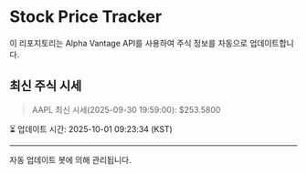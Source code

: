 
# Stock Price Tracker

이 리포지토리는 Alpha Vantage API를 사용하여 주식 정보를 자동으로 업데이트합니다.

## 최신 주식 시세
> AAPL 최신 시세(2025-09-30 19:59:00): $253.5800

⏳ 업데이트 시간: 2025-10-01 09:23:34 (KST)

---
자동 업데이트 봇에 의해 관리됩니다.
